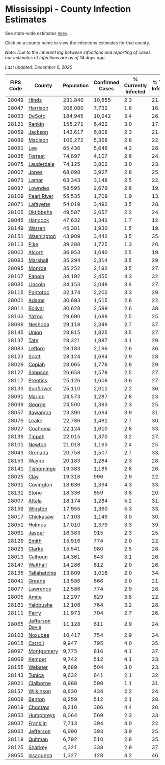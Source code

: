 # Mississippi - County Infection Estimates

See state-wide estimates [here](/infections/us-ms).

Click on a county name to view the infections estimates for that county.

*Note: Due to the inherent lag between infections and reporting of cases, our estimates of infections are as of 14 days ago.*

*Last updated: December 6, 2020*

|   FIPS Code |                             County |   Population |   Confirmed Cases |   % Currently Infected |   % Total Infected |
|-------------|------------------------------------|--------------|-------------------|------------------------|--------------------|
|       28049 |                     [Hinds](hinds) |      231,840 |            10,855 |                    2.3 |               21.5 |
|       28047 |               [Harrison](harrison) |      208,080 |             7,732 |                    1.8 |               16.5 |
|       28033 |                   [DeSoto](desoto) |      184,945 |            10,942 |                    3.4 |               26.2 |
|       28121 |                   [Rankin](rankin) |      155,271 |             6,422 |                    3.0 |               17.9 |
|       28059 |                 [Jackson](jackson) |      143,617 |             6,808 |                    2.3 |               21.4 |
|       28089 |                 [Madison](madison) |      106,272 |             5,368 |                    2.8 |               22.9 |
|       28081 |                         [Lee](lee) |       85,436 |             5,646 |                    4.2 |               28.5 |
|       28035 |                 [Forrest](forrest) |       74,897 |             4,107 |                    2.6 |               24.9 |
|       28075 |           [Lauderdale](lauderdale) |       74,125 |             3,802 |                    3.0 |               23.3 |
|       28067 |                     [Jones](jones) |       68,098 |             3,927 |                    2.8 |               25.8 |
|       28073 |                     [Lamar](lamar) |       63,343 |             3,148 |                    2.5 |               22.1 |
|       28087 |                 [Lowndes](lowndes) |       58,595 |             2,679 |                    2.6 |               19.8 |
|       28109 |         [Pearl River](pearl-river) |       55,535 |             1,709 |                    1.9 |               13.7 |
|       28071 |             [Lafayette](lafayette) |       54,019 |             3,492 |                    3.5 |               28.3 |
|       28105 |             [Oktibbeha](oktibbeha) |       49,587 |             2,657 |                    2.2 |               24.1 |
|       28045 |                 [Hancock](hancock) |       47,632 |             1,341 |                    1.7 |               12.5 |
|       28149 |                   [Warren](warren) |       45,381 |             1,930 |                    1.5 |               19.5 |
|       28151 |           [Washington](washington) |       43,909 |             3,442 |                    3.5 |               35.6 |
|       28113 |                       [Pike](pike) |       39,288 |             1,725 |                    1.3 |               20.8 |
|       28003 |                   [Alcorn](alcorn) |       36,953 |             1,640 |                    2.5 |               19.1 |
|       28093 |               [Marshall](marshall) |       35,294 |             2,314 |                    3.5 |               29.3 |
|       28095 |                   [Monroe](monroe) |       35,252 |             2,192 |                    3.5 |               27.9 |
|       28107 |                   [Panola](panola) |       34,192 |             2,455 |                    4.3 |               32.0 |
|       28085 |                 [Lincoln](lincoln) |       34,153 |             2,049 |                    3.4 |               27.4 |
|       28115 |               [Pontotoc](pontotoc) |       32,174 |             2,202 |                    3.3 |               29.5 |
|       28001 |                     [Adams](adams) |       30,693 |             1,515 |                    2.6 |               22.6 |
|       28011 |                 [Bolivar](bolivar) |       30,628 |             2,589 |                    2.6 |               38.3 |
|       28163 |                     [Yazoo](yazoo) |       29,690 |             1,688 |                    2.5 |               25.8 |
|       28099 |                 [Neshoba](neshoba) |       29,118 |             2,349 |                    2.7 |               37.5 |
|       28145 |                     [Union](union) |       28,815 |             1,825 |                    3.5 |               27.8 |
|       28137 |                       [Tate](tate) |       28,321 |             1,887 |                    4.1 |               29.1 |
|       28083 |                 [Leflore](leflore) |       28,183 |             2,196 |                    2.6 |               36.1 |
|       28123 |                     [Scott](scott) |       28,124 |             1,684 |                    2.9 |               28.7 |
|       28029 |                   [Copiah](copiah) |       28,065 |             1,776 |                    2.6 |               29.2 |
|       28127 |                 [Simpson](simpson) |       26,658 |             1,579 |                    2.5 |               27.4 |
|       28117 |               [Prentiss](prentiss) |       25,126 |             1,608 |                    3.6 |               27.7 |
|       28133 |             [Sunflower](sunflower) |       25,110 |             2,011 |                    2.2 |               36.9 |
|       28091 |                   [Marion](marion) |       24,573 |             1,287 |                    2.8 |               23.7 |
|       28039 |                   [George](george) |       24,500 |             1,393 |                    2.3 |               25.3 |
|       28057 |               [Itawamba](itawamba) |       23,390 |             1,694 |                    3.9 |               31.0 |
|       28079 |                     [Leake](leake) |       22,786 |             1,481 |                    2.7 |               30.8 |
|       28027 |                 [Coahoma](coahoma) |       22,124 |             1,610 |                    2.8 |               33.4 |
|       28139 |                   [Tippah](tippah) |       22,015 |             1,370 |                    3.2 |               27.7 |
|       28101 |                   [Newton](newton) |       21,018 |             1,163 |                    2.4 |               25.1 |
|       28043 |                 [Grenada](grenada) |       20,758 |             1,507 |                    2.7 |               33.3 |
|       28153 |                     [Wayne](wayne) |       20,183 |             1,284 |                    2.3 |               28.3 |
|       28141 |           [Tishomingo](tishomingo) |       19,383 |             1,185 |                    2.8 |               26.7 |
|       28025 |                       [Clay](clay) |       19,316 |               996 |                    2.9 |               22.9 |
|       28031 |             [Covington](covington) |       18,636 |             1,394 |                    4.3 |               33.4 |
|       28131 |                     [Stone](stone) |       18,336 |               859 |                    3.8 |               20.0 |
|       28007 |                   [Attala](attala) |       18,174 |             1,284 |                    5.2 |               31.9 |
|       28159 |                 [Winston](winston) |       17,955 |             1,360 |                    5.3 |               33.5 |
|       28017 |             [Chickasaw](chickasaw) |       17,103 |             1,149 |                    3.0 |               30.8 |
|       28051 |                   [Holmes](holmes) |       17,010 |             1,379 |                    3.3 |               39.4 |
|       28061 |                   [Jasper](jasper) |       16,383 |               915 |                    2.3 |               25.1 |
|       28129 |                     [Smith](smith) |       15,916 |               774 |                    2.0 |               22.6 |
|       28023 |                   [Clarke](clarke) |       15,541 |               980 |                    2.5 |               28.6 |
|       28013 |                 [Calhoun](calhoun) |       14,361 |               843 |                    3.1 |               26.7 |
|       28147 |               [Walthall](walthall) |       14,286 |               812 |                    2.0 |               26.6 |
|       28135 |       [Tallahatchie](tallahatchie) |       13,809 |             1,016 |                    2.0 |               34.0 |
|       28041 |                   [Greene](greene) |       13,586 |               666 |                    2.0 |               21.0 |
|       28077 |               [Lawrence](lawrence) |       12,586 |               774 |                    2.9 |               28.2 |
|       28005 |                     [Amite](amite) |       12,297 |               629 |                    3.8 |               22.2 |
|       28161 |             [Yalobusha](yalobusha) |       12,108 |               764 |                    3.2 |               28.8 |
|       28111 |                     [Perry](perry) |       11,973 |               704 |                    2.7 |               26.3 |
|       28065 | [Jefferson Davis](jefferson-davis) |       11,128 |               611 |                    2.9 |               24.9 |
|       28103 |                 [Noxubee](noxubee) |       10,417 |               754 |                    2.9 |               34.5 |
|       28015 |                 [Carroll](carroll) |        9,947 |               795 |                    4.0 |               35.8 |
|       28097 |           [Montgomery](montgomery) |        9,775 |               816 |                    4.1 |               37.9 |
|       28069 |                   [Kemper](kemper) |        9,742 |               512 |                    4.1 |               23.4 |
|       28155 |                 [Webster](webster) |        9,689 |               504 |                    3.0 |               23.2 |
|       28143 |                   [Tunica](tunica) |        9,632 |               641 |                    2.1 |               32.2 |
|       28021 |             [Claiborne](claiborne) |        8,988 |               598 |                    1.1 |               31.9 |
|       28157 |             [Wilkinson](wilkinson) |        8,630 |               434 |                    2.2 |               24.2 |
|       28009 |                   [Benton](benton) |        8,259 |               512 |                    2.1 |               28.4 |
|       28019 |                 [Choctaw](choctaw) |        8,210 |               386 |                    4.4 |               20.1 |
|       28053 |             [Humphreys](humphreys) |        8,064 |               569 |                    2.3 |               33.0 |
|       28037 |               [Franklin](franklin) |        7,713 |               394 |                    4.0 |               22.2 |
|       28063 |             [Jefferson](jefferson) |        6,990 |               393 |                    3.9 |               25.8 |
|       28119 |                 [Quitman](quitman) |        6,792 |               510 |                    2.8 |               35.4 |
|       28125 |                 [Sharkey](sharkey) |        4,321 |               338 |                    2.9 |               37.3 |
|       28055 |             [Issaquena](issaquena) |        1,327 |               128 |                    4.2 |               46.4 |
